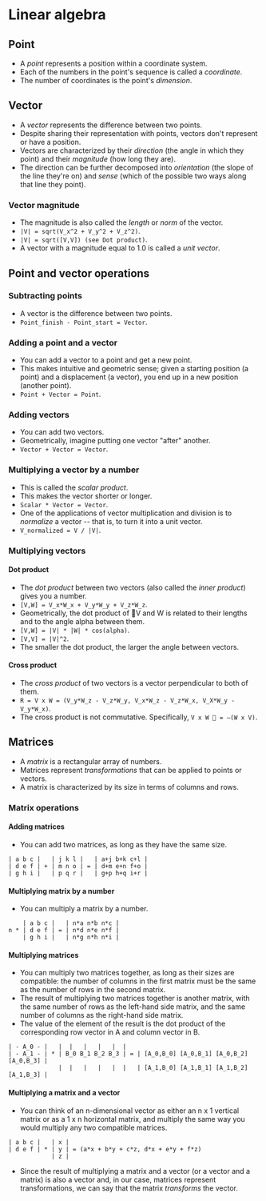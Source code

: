 # Linear algebra
## Point
* A _point_ represents a position within a coordinate system.
* Each of the numbers in the point's sequence is called a _coordinate_.
* The number of coordinates is the point's _dimension_.

## Vector
* A _vector_ represents the difference between two points.
* Despite sharing their representation with points, vectors don't represent or have a position.
* Vectors are characterized by their _direction_ (the angle in which they point) and their _magnitude_ (how long they are).
* The direction can be further decomposed into _orientation_ (the slope of the line they're on) and _sense_ (which of the possible two ways along that line they point).

### Vector magnitude
* The magnitude is also called the _length_ or _norm_ of the vector.
* `|V| = sqrt(V_x^2 + V_y^2 + V_z^2)`.
* `|V| = sqrt([V,V]) (see Dot product)`.
* A vector with a magnitude equal to 1.0 is called a _unit vector_.

## Point and vector operations
### Subtracting points
* A vector is the difference between two points.
* `Point_finish - Point_start = Vector`.

### Adding a point and a vector
* You can add a vector to a point and get a new point.
* This makes intuitive and geometric sense; given a starting position (a point) and a displacement (a vector), you end up in a new position (another point).
* `Point + Vector = Point`.

### Adding vectors
* You can add two vectors.
* Geometrically, imagine putting one vector "after" another.
* `Vector + Vector = Vector`.

### Multiplying a vector by a number
* This is called the _scalar product_.
* This makes the vector shorter or longer.
* `Scalar * Vector = Vector`.
* One of the applications of vector multiplication and division is to _normalize_ a vector -- that is, to turn it into a unit vector.
* `V_normalized = V / |V|`.

### Multiplying vectors
#### Dot product
* The _dot product_ between two vectors (also called the _inner product_) gives you a number.
* `[V,W] = V_x*W_x + V_y*W_y + V_z*W_z`.
* Geometrically, the dot product of ⃗V and W is related to their lengths and to the angle alpha between them.
* `[V,W] = |V| * |W| * cos(alpha)`.
* `[V,V] = |V|^2`.
* The smaller the dot product, the larger the angle between vectors.

#### Cross product
* The _cross product_ of two vectors is a vector perpendicular to both of them.
* `R = V x W = (V_y*W_z - V_z*W_y, V_x*W_z - V_z*W_x, V_X*W_y - V_y*W_x)`.
* The cross product is not commutative. Specifically, `V x W ⃗ = –(W x V)`.

## Matrices
* A _matrix_ is a rectangular array of numbers.
* Matrices represent _transformations_ that can be applied to points or vectors.
* A matrix is characterized by its size in terms of columns and rows.

### Matrix operations
#### Adding matrices
* You can add two matrices, as long as they have the same size.
```
| a b c |   | j k l |   | a+j b+k c+l |
| d e f | + | m n o | = | d+m e+n f+o |
| g h i |   | p q r |   | g+p h+q i+r |
```

#### Multiplying matrix by a number
* You can multiply a matrix by a number.
```
    | a b c |   | n*a n*b n*c |
n * | d e f | = | n*d n*e n*f |
    | g h i |   | n*g n*h n*i |
```

#### Multiplying matrices
* You can multiply two matrices together, as long as their sizes are compatible: the number of columns in the first matrix must be the same as the number of rows in the second matrix.
* The result of multiplying two matrices together is another matrix, with the same number of rows as the left-hand side matrix, and the same number of columns as the right-hand side matrix.
* The value of the element of the result is the dot product of the corresponding row vector in A and column vector in B.
```
| - A_0 - |   |  |   |   |   |  |
| - A_1 - | * | B_0 B_1 B_2 B_3 | = | [A_0,B_0] [A_0,B_1] [A_0,B_2] [A_0,B_3] |
              |  |   |   |   |  |   | [A_1,B_0] [A_1,B_1] [A_1,B_2] [A_1,B_3] |
```

#### Multiplying a matrix and a vector
* You can think of an n-dimensional vector as either an n x 1 vertical matrix or as a 1 x n horizontal matrix, and multiply the same way you would multiply any two compatible matrices.
```
| a b c |   | x |
| d e f | * | y | = (a*x + b*y + c*z, d*x + e*y + f*z)
            | z |
```
* Since the result of multiplying a matrix and a vector (or a vector and a matrix) is also a vector and, in our case, matrices represent transformations, we can say that the matrix _transforms_ the vector.
